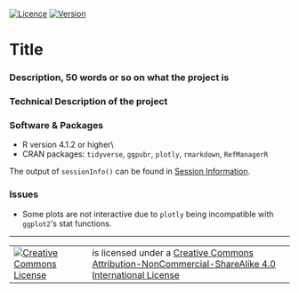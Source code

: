 [![Licence](https://img.shields.io/badge/Licence-CC-green)](http://creativecommons.org/licenses/by-nc-sa/4.0/)
[![Version](https://img.shields.io/badge/R-4.1.2-blue)](https://www.r-project.org/)

# Title

### Description, 50 words or so on what the project is

### Technical Description of the project



### Software & Packages

- R version 4.1.2 or higher\
- CRAN packages: `tidyverse`, `ggpubr`, `plotly`, `rmarkdown`, `RefManagerR`

The output of `sessionInfo()` can be found in [Session Information](session_info.md).

### Issues
* Some plots are not interactive due to `plotly` being incompatible with `ggplot2`'s stat functions.

-----------------------------------------------------------------------
<table border="0">
 <tr>
    <td><a rel="license" href="http://creativecommons.org/licenses/by-nc-sa/4.0/"><img alt="Creative Commons License" style="border-width:0" src="https://i.creativecommons.org/l/by-nc-sa/4.0/88x31.png" /> </td>
    <td> is licensed under a <a rel="license" href="http://creativecommons.org/licenses/by-nc-sa/4.0/">Creative Commons Attribution-NonCommercial-ShareAlike 4.0 International License</a></td>
 </tr>
</table>
